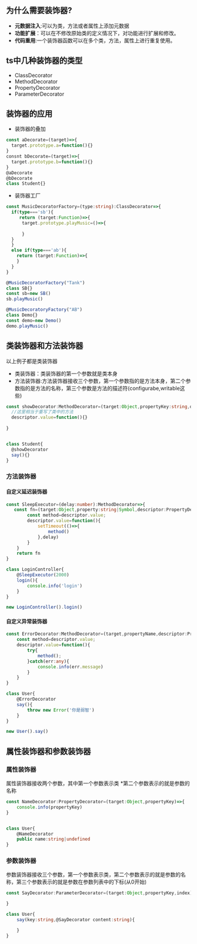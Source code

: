 ## 为什么需要装饰器?
- **元数据注入**:可以为类，方法或者属性上添加元数据
- **功能扩展**：可以在不修改原始类的定义情况下，对功能进行扩展和修改。
- **代码重用**:一个装饰器函数可以在多个类，方法，属性上进行重复使用。

## ts中几种装饰器的类型
- ClassDecorator
- MethodDecorator
- PropertyDecorator
- ParameterDecorator
## 装饰器的应用

- 装饰器的叠加
```typescript
const aDecorate=(target)=>{
  target.prototype.a=function(){}
}
consnt bDecorate=(target)=>{
  target.prototype.b=function(){}
}
@aDecorate
@bDecorate
class Student{}

```

- 装饰器工厂
```typescript
const MusicDecoratorFactory=(type:string):ClassDecorator=>{
  if(type==='sb'){
     return (target:Function)=>{
      target.prototype.playMusic=()=>{
        
      }
  }
  }
  else if(type==='ab'){
    return (target:Function)=>{
    }
  }
}

@MusicDecoratorFactory("Tank")
class SB{}
const sb=new SB()
sb.playMusic()

@MusicDecoratoryFactory("AB")
class Demo{}
const demo=new Demo()
demo.playMusic()

```

## 类装饰器和方法装饰器
以上例子都是类装饰器

- 类装饰器：类装饰器的第一个参数就是类本身
- 方法装饰器:方法装饰器接收三个参数，第一个参数指的是方法本身，第二个参数指的是方法的名称，第三个参数是方法的描述符(configurabe,writable这些)
```typescript
const showDecorator:MethodDecorator=(target:Object,propertyKey:string,descriptor:PropertyDescriptor)=>{
  //这里相当于重写了类中的方法
  descriptor.value=function(){}
  
}


class Student{
  @showDecorator
  say(){}
}

```
### 方法装饰器
#### 自定义延迟装饰器
```typescript
const SleepExecutor=(delay:number):MethodDecorator=>{
   const fn=(target:Object,property:string|Symbol,descriptor:PropertyDescriptor)=>{
        const method=descriptor.value;
        descriptor.value=function(){
            setTimeout(()=>{
                method()
            },delay)
        }
    }
    return fn
}

class LoginController{
    @SleepExecutor(2000)
    login(){
        console.info('login')
    }
}

new LoginController().login()
```

#### 自定义异常装饰器
```typescript
const ErrorDecorator:MethodDecorator=(target,propertyName,descriptor:PropertyDescriptor)=>{
    const method=descriptor.value;
    descriptor.value=function(){
        try{
            method();
        }catch(err:any){
            console.info(err.message)
        }
    }
}

class User{
    @ErrorDecorator
    say(){
        throw new Error('你是弱智')
    }
}

new User().say()
```

## 属性装饰器和参数装饰器
### 属性装饰器
属性装饰器接收两个参数，其中第一个参数表示类
*第二个参数表示的就是参数的名称
```typescript
const NameDecorator:PropertyDecorator=(target:Object,propertyKey)=>{
    console.info(propertyKey)
}


class User{
    @NameDecorator
    public name:string|undefined
}
```

### 参数装饰器
参数装饰器接收三个参数，第一个参数表示类，第二个参数表示的就是参数的名称，第三个参数表示的就是参数在参数列表中的下标(从0开始)
```typescript
const SayDecorator:ParameterDecorator=(target:Object,propertyKey,index)=>{

}

class User{
    say(key:string,@SayDecorator content:string){

    }
}
```